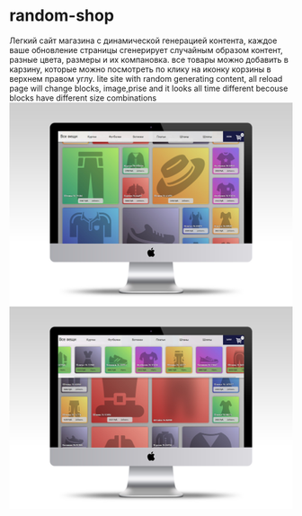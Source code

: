 # random-shop
Легкий сайт магазина с динамической генерацией контента, каждое ваше обновление страницы сгенерирует случайным образом контент, разные цвета, размеры и их компановка. все товары можно добавить в карзину, которые можно посмотреть по клику на иконку корзины в верхнем правом углу.
lite site with random generating content, all reload page will  change blocks, image,prise and it looks all time different becouse blocks have different size combinations
![alt text](https://raw.githubusercontent.com/addequatte/random-shop-blocks/master/preview.jpg)
![alt text](https://raw.githubusercontent.com/addequatte/random-shop-blocks/master/preview2.jpg)
